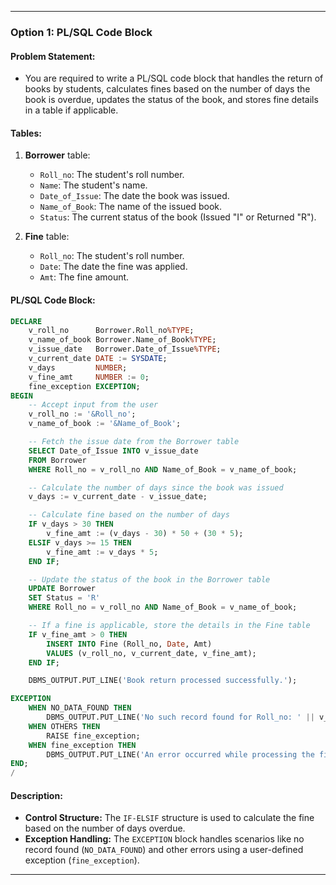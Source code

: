
---

### **Option 1: PL/SQL Code Block**

#### **Problem Statement:**
- You are required to write a PL/SQL code block that handles the return of books by students, calculates fines based on the number of days the book is overdue, updates the status of the book, and stores fine details in a table if applicable.

#### **Tables:**

1. **Borrower** table:
    - `Roll_no`: The student's roll number.
    - `Name`: The student's name.
    - `Date_of_Issue`: The date the book was issued.
    - `Name_of_Book`: The name of the issued book.
    - `Status`: The current status of the book (Issued "I" or Returned "R").

2. **Fine** table:
    - `Roll_no`: The student's roll number.
    - `Date`: The date the fine was applied.
    - `Amt`: The fine amount.

#### **PL/SQL Code Block:**

```sql
DECLARE
    v_roll_no      Borrower.Roll_no%TYPE;
    v_name_of_book Borrower.Name_of_Book%TYPE;
    v_issue_date   Borrower.Date_of_Issue%TYPE;
    v_current_date DATE := SYSDATE;
    v_days         NUMBER;
    v_fine_amt     NUMBER := 0;
    fine_exception EXCEPTION;
BEGIN
    -- Accept input from the user
    v_roll_no := '&Roll_no';
    v_name_of_book := '&Name_of_Book';

    -- Fetch the issue date from the Borrower table
    SELECT Date_of_Issue INTO v_issue_date
    FROM Borrower
    WHERE Roll_no = v_roll_no AND Name_of_Book = v_name_of_book;

    -- Calculate the number of days since the book was issued
    v_days := v_current_date - v_issue_date;

    -- Calculate fine based on the number of days
    IF v_days > 30 THEN
        v_fine_amt := (v_days - 30) * 50 + (30 * 5);
    ELSIF v_days >= 15 THEN
        v_fine_amt := v_days * 5;
    END IF;

    -- Update the status of the book in the Borrower table
    UPDATE Borrower
    SET Status = 'R'
    WHERE Roll_no = v_roll_no AND Name_of_Book = v_name_of_book;

    -- If a fine is applicable, store the details in the Fine table
    IF v_fine_amt > 0 THEN
        INSERT INTO Fine (Roll_no, Date, Amt)
        VALUES (v_roll_no, v_current_date, v_fine_amt);
    END IF;

    DBMS_OUTPUT.PUT_LINE('Book return processed successfully.');

EXCEPTION
    WHEN NO_DATA_FOUND THEN
        DBMS_OUTPUT.PUT_LINE('No such record found for Roll_no: ' || v_roll_no || ' and Name_of_Book: ' || v_name_of_book);
    WHEN OTHERS THEN
        RAISE fine_exception;
    WHEN fine_exception THEN
        DBMS_OUTPUT.PUT_LINE('An error occurred while processing the fine.');
END;
/
```

#### **Description:**
- **Control Structure:** The `IF-ELSIF` structure is used to calculate the fine based on the number of days overdue.
- **Exception Handling:** The `EXCEPTION` block handles scenarios like no record found (`NO_DATA_FOUND`) and other errors using a user-defined exception (`fine_exception`).

---
